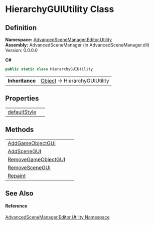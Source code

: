 # HierarchyGUIUtility Class




## Definition
**Namespace:** <a href="N_AdvancedSceneManager_Editor_Utility.md">AdvancedSceneManager.Editor.Utility</a>  
**Assembly:** AdvancedSceneManager (in AdvancedSceneManager.dll) Version: 0.0.0.0

**C#**
``` C#
public static class HierarchyGUIUtility
```

<table><tr><td><strong>Inheritance</strong></td><td><a href="https://learn.microsoft.com/dotnet/api/system.object" target="_blank" rel="noopener noreferrer">Object</a>  →  HierarchyGUIUtility</td></tr>
</table>



## Properties
<table>
<tr>
<td><a href="P_AdvancedSceneManager_Editor_Utility_HierarchyGUIUtility_defaultStyle.md">defaultStyle</a></td>
<td> </td></tr>
</table>

## Methods
<table>
<tr>
<td><a href="M_AdvancedSceneManager_Editor_Utility_HierarchyGUIUtility_AddGameObjectGUI.md">AddGameObjectGUI</a></td>
<td> </td></tr>
<tr>
<td><a href="M_AdvancedSceneManager_Editor_Utility_HierarchyGUIUtility_AddSceneGUI.md">AddSceneGUI</a></td>
<td> </td></tr>
<tr>
<td><a href="M_AdvancedSceneManager_Editor_Utility_HierarchyGUIUtility_RemoveGameObjectGUI.md">RemoveGameObjectGUI</a></td>
<td> </td></tr>
<tr>
<td><a href="M_AdvancedSceneManager_Editor_Utility_HierarchyGUIUtility_RemoveSceneGUI.md">RemoveSceneGUI</a></td>
<td> </td></tr>
<tr>
<td><a href="M_AdvancedSceneManager_Editor_Utility_HierarchyGUIUtility_Repaint.md">Repaint</a></td>
<td> </td></tr>
</table>

## See Also


#### Reference
<a href="N_AdvancedSceneManager_Editor_Utility.md">AdvancedSceneManager.Editor.Utility Namespace</a>  
